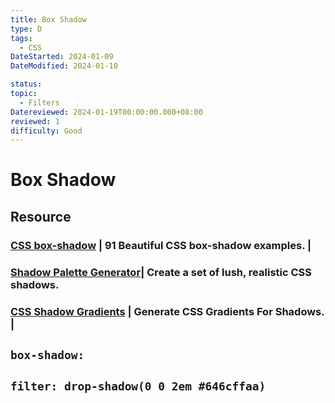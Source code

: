 ```yaml
---
title: Box Shadow
type: D
tags:
  - CSS
DateStarted: 2024-01-09
DateModified: 2024-01-10

status:
topic:
  - Filters
Datereviewed: 2024-01-19T00:00:00.000+08:00
reviewed: 1
difficulty: Good
---
```


# Box Shadow

## Resource

### [CSS box-shadow](https://getcssscan.com/css-box-shadow-examples) | 91 Beautiful CSS box-shadow examples. |

### [Shadow Palette Generator](https://www.joshwcomeau.com/shadow-palette/)| Create a set of lush, realistic CSS shadows.

### [CSS Shadow Gradients](https://alvarotrigo.com/shadow-gradients/) | Generate CSS Gradients For Shadows. |

## `box-shadow: `

## `filter: drop-shadow(0 0 2em #646cffaa)`
